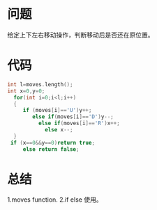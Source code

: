 # 问题
给定上下左右移动操作，判断移动后是否还在原位置。
# 代码
```c
int l=moves.length();
int x=0,y=0;
  for(int i=0;i<l;i++)
  {
     if (moves[i]=='U')y++;
        else if(moves[i]=='D')y--;
          else if(moves[i]=='R')x++;
            else x--;
  }
 if (x==0&&y==0)return true;
     else return false;
```
# 总结
1.moves function.
2.if else 使用。
